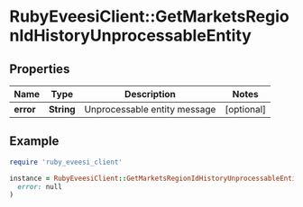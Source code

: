 # RubyEveesiClient::GetMarketsRegionIdHistoryUnprocessableEntity

## Properties

| Name | Type | Description | Notes |
| ---- | ---- | ----------- | ----- |
| **error** | **String** | Unprocessable entity message | [optional] |

## Example

```ruby
require 'ruby_eveesi_client'

instance = RubyEveesiClient::GetMarketsRegionIdHistoryUnprocessableEntity.new(
  error: null
)
```

